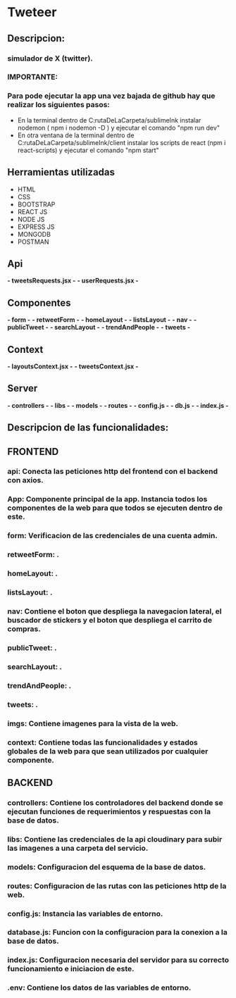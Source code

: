 # Tweteer
## Descripcion:
### simulador de X (twitter). 

### IMPORTANTE:
### Para pode ejecutar la app una vez bajada de github hay que realizar los siguientes pasos:
- En la terminal dentro de C:rutaDeLaCarpeta/sublimeInk instalar nodemon ( npm i nodemon -D ) y ejecutar el comando "npm run dev"
- En otra ventana de la terminal dentro de C:rutaDeLaCarpeta/sublimeInk/client instalar los scripts de react (npm i react-scripts) y ejecutar el comando "npm start"

## Herramientas utilizadas
- HTML
- CSS
- BOOTSTRAP
- REACT JS
- NODE JS
- EXPRESS JS
- MONGODB
- POSTMAN

## Api ##
__- tweetsRequests.jsx -__
__- userRequests.jsx -__

## Componentes ##
__- form -__
__- retweetForm -__
__- homeLayout -__
__- listsLayout -__
__- nav -__
__- publicTweet -__
__- searchLayout -__
__- trendAndPeople -__
__- tweets -__


## Context ##
__- layoutsContext.jsx -__
__- tweetsContext.jsx -__

## Server ##
__- controllers -__
__- libs -__
__- models -__
__- routes -__
__- config.js -__
__- db.js -__
__- index.js -__

## Descripcion de las funcionalidades: ##

## FRONTEND ##

### __api__: Conecta las peticiones http del frontend con el backend con axios.

### __App__: Componente principal de la app. Instancia todos los componentes de la web para que todos se ejecuten dentro de este.

### __form__: Verificacion de las credenciales de una cuenta admin.

### __retweetForm__: .

### __homeLayout__: .

### __listsLayout__: .

### __nav__: Contiene el boton que despliega la navegacion lateral, el buscador de stickers y el boton que despliega el carrito de compras.

### __publicTweet__: .

### __searchLayout__: .

### __trendAndPeople__: .

### __tweets__: .

### __imgs__: Contiene imagenes para la vista de la web.

### __context__: Contiene todas las funcionalidades y estados globales de la web para que sean utilizados por cualquier componente.


## BACKEND ##

### __controllers__: Contiene los controladores del backend donde se ejecutan funciones de requerimientos y respuestas con la base de datos.

### __libs__: Contiene las credenciales de la api cloudinary para subir las imagenes a una carpeta del servicio.

### __models__: Configuracion del esquema de la base de datos.

### __routes__: Configuracion de las rutas con las peticiones http de la web.

### __config.js__: Instancia las variables de entorno.

### __database.js__: Funcion con la configuracion para la conexion a la base de datos.

### __index.js__: Configuracion necesaria del servidor para su correcto funcionamiento e iniciacion de este.

### __.env__: Contiene los datos de las variables de entorno.